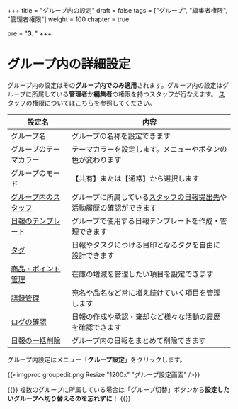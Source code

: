 +++
title = "グループ内の設定"
draft = false
tags = ["グループ", "編集者権限", "管理者権限"]
weight = 100
chapter = true

pre = "<b>3. </b>"
+++

# グループ内の詳細設定

グループ内の設定はその**グループ内でのみ適用**されます。グループ内の設定はグループに所属している**管理者**か**編集者**の権限を持つスタッフが行なえます。
[スタッフの権限についてはこちらを参照](/org/staff/rank/)してください。

|設定名|内容|
|---|---|
|グループ名|グループの名称を設定できます|
|グループのテーマカラー|テーマカラーを設定します。メニューやボタンの色が変わります|
|グループのモード|【共有】または【通常】から選択します|
|[グループ内のスタッフ](/org/groupsetting/staff/)|グループに所属している[スタッフの日報提出先](/org/groupsetting/staff/dist/)や[活動履歴](/org/groupsetting/staff/activity/)の確認ができます|
|[日報のテンプレート](/org/groupsetting/template/)|グループで使用する日報テンプレートを作成・管理できます|
|[タグ](/org/groupsetting/tag/)|日報やタスクにつける目印となるタグを自由に設計できます|
|[商品・ポイント管理](/org/groupsetting/point/)|在庫の増減を管理したい項目を設定できます|
|[語録管理](/org/groupsetting/goroku/)|宛名や品名など常に増え続けていく項目を管理します|
|[ログの確認](/org/groupsetting/log/)|日報の作成や承認・棄却など様々な活動の履歴を確認できます|
|[日報の一括削除](/org/groupsetting/delete/)|グループ内の日報をまとめて削除できます|


グループ内設定はメニュー「**グループ設定**」をクリックします。

{{<imgproc groupedit.png Resize "1200x" "グループ設定画面" />}}

{{<alice pos="right" icon="here">}}
複数のグループに所属している場合は「グループ切替」ボタンから**設定したいグループへ切り替えるのを忘れずに**！
{{</alice>}}

